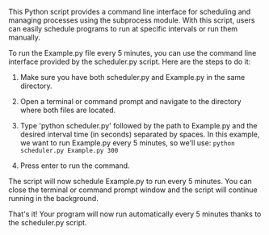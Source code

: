 This Python script provides a command line interface for scheduling and managing processes using the subprocess module. With this script, users can easily schedule programs to run at specific intervals or run them manually.


To run the Example.py file every 5 minutes, you can use the command line interface provided by the scheduler.py script. Here are the steps to do it:

1. Make sure you have both scheduler.py and Example.py in the same directory.

2. Open a terminal or command prompt and navigate to the directory where both files are located.

3. Type 'python scheduler.py' followed by the path to Example.py and the desired interval time (in seconds) separated by spaces. 
In this example, we want to run Example.py every 5 minutes, so we'll use:
```python scheduler.py Example.py 300```

4. Press enter to run the command.

The script will now schedule Example.py to run every 5 minutes. You can close the terminal or command prompt window and the script will continue running in the background.

That's it! Your program will now run automatically every 5 minutes thanks to the scheduler.py script.
